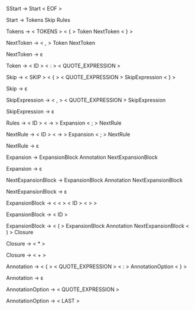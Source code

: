 SStart -> Start < EOF > 

Start -> Tokens Skip Rules

Tokens -> < TOKENS > < { > Token NextToken < } >

NextToken -> < , > Token NextToken

NextToken -> ε

Token -> < ID > < : > < QUOTE_EXPRESSION >

Skip -> < SKIP > < { > < QUOTE_EXPRESSION > SkipExpression < } >

Skip -> ε

SkipExpression -> < , > < QUOTE_EXPRESSION > SkipExpression

SkipExpression -> ε

Rules -> < ID > < -> > Expansion < ; > NextRule

NextRule -> < ID > < -> > Expansion < ; > NextRule

NextRule -> ε

Expansion -> ExpansionBlock Annotation NextExpansionBlock

Expansion -> ε

NextExpansionBlock -> ExpansionBlock Annotation NextExpansionBlock

NextExpansionBlock -> ε

ExpansionBlock -> < < > < ID > < > >

ExpansionBlock -> < ID >

ExpansionBlock -> < ( > ExpansionBlock Annotation NextExpansionBlock < ) > Closure

Closure -> < * >

Closure -> < + >

Annotation -> < { > < QUOTE_EXPRESSION > < : > AnnotationOption < } >

Annotation -> ε

AnnotationOption -> < QUOTE_EXPRESSION >

AnnotationOption -> < LAST >